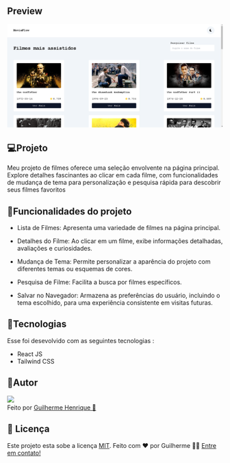 ## Preview

<img src="public/preview.png" alt="Imagem do projeto">
<br />

## 💻Projeto

Meu projeto de filmes oferece uma seleção envolvente na página principal. Explore detalhes fascinantes ao clicar em cada filme, com funcionalidades de mudança de tema para personalização e pesquisa rápida para descobrir seus filmes favoritos

## 🔨Funcionalidades do projeto


- Lista de Filmes: Apresenta uma variedade de filmes na página principal.

- Detalhes do Filme: Ao clicar em um filme, exibe informações detalhadas, avaliações e curiosidades.

- Mudança de Tema: Permite personalizar a aparência do projeto com diferentes temas ou esquemas de cores.

- Pesquisa de Filme: Facilita a busca por filmes específicos.

- Salvar no Navegador: Armazena as preferências do usuário, incluindo o tema escolhido, para uma experiência consistente em visitas futuras.

## 🚀Tecnologias

Esse foi desevolvido com as seguintes tecnologias :

- React JS
- Tailwind CSS

## 🤵Autor

<img src="https://avatars.githubusercontent.com/u/129798294?v=4" width="100px">
<br />
Feito por <a href="https://github.com/guilhermeHenrique08">Guilherme Henrique 🚀</a>

## 📝 Licença

Este projeto esta sobe a licença [MIT](./LICENSE).
Feito com ❤️ por Guilherme 👋🏽 [Entre em contato!](https://www.linkedin.com/in/guilherme-marques-68aa16267/)
